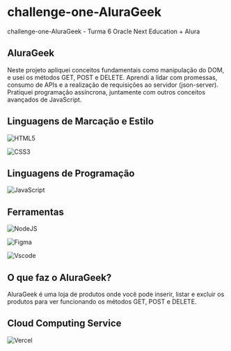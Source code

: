 # challenge-one-AluraGeek
challenge-one-AluraGeek - Turma 6 Oracle Next Education + Alura

## AluraGeek
Neste projeto apliquei conceitos fundamentais como manipulação do DOM, e usei os métodos GET, POST e DELETE.
Aprendi a lidar com promessas, consumo de APIs e a realização de requisições ao servidor (json-server). 
Pratiquei programação assíncrona, juntamente com outros conceitos avançados de JavaScript.


## Linguagens de Marcação e Estilo
![HTML5](https://img.shields.io/badge/HTML5-E34F26?style=for-the-badge&logo=html5&logoColor=white)

![CSS3](https://img.shields.io/badge/CSS3-1572B6?style=for-the-badge&logo=css3&logoColor=white)

## Linguagens de Programação
![JavaScript](https://img.shields.io/badge/JavaScript-F7DF1E?style=for-the-badge&logo=javascript&logoColor=black)

## Ferramentas
![NodeJS](https://img.shields.io/badge/node.js-6DA55F?style=for-the-badge&logo=node.js&logoColor=white)

![Figma](https://img.shields.io/badge/Figma-696969?style=for-the-badge&logo=figma&logoColor=figma)

![Vscode](https://img.shields.io/badge/Vscode-007ACC?style=for-the-badge&logo=visual-studio-code&logoColor=white)

## O que faz o AluraGeek?
AluraGeek é uma loja de produtos onde você pode inserir, listar e excluir os produtos para ver funcionando os métodos GET, POST e DELETE.

## Cloud Computing Service
![Vercel](https://img.shields.io/badge/vercel-%23000000.svg?style=for-the-badge&logo=vercel&logoColor=white)
